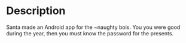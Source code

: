 # Description

Santa made an Android app for the ~naughty bois. You you were good during the year, then you must know the password for the presents.
